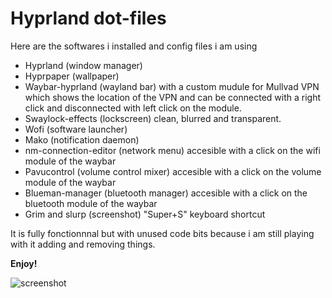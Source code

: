 # Hyprland dot-files


Here are the softwares i installed and config files i am using
- Hyprland (window manager)
- Hyprpaper (wallpaper) 
- Waybar-hyprland (wayland bar) with a custom mudule for Mullvad VPN which shows the location of the VPN and can be connected with a right click and disconnected with left click on the module.
- Swaylock-effects (lockscreen) clean, blurred and transparent.
- Wofi (software launcher)
- Mako (notification daemon)
- nm-connection-editor (network menu) accesible with a click on the wifi module of the waybar
- Pavucontrol (volume control mixer) accesible with a click on the volume module of the waybar
- Blueman-manager (bluetooth manager) accesible with a click on the bluetooth module of the waybar
- Grim and slurp (screenshot) "Super+S" keyboard shortcut

It is fully fonctionnnal but with unused code bits because i am still playing with it adding and removing things.
  
**Enjoy!**

![screenshot](https://github.com/visnudeva/dot-files/blob/main/20221203_16h27m47s_grim.png)

